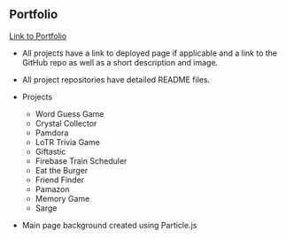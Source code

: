 ## Portfolio

[Link to Portfolio](https://pamelatholan.github.io/PORTFOLIO/)

* All projects have a link to deployed page if applicable and a link to the GitHub repo as well as a short description and image.

* All project repositories have detailed README files.

* Projects

  * Word Guess Game
  * Crystal Collector
  * Pamdora
  * LoTR Trivia Game
  * Giftastic
  * Firebase Train Scheduler
  * Eat the Burger
  * Friend Finder
  * Pamazon
  * Memory Game
  * Sarge

* Main page background created using Particle.js
